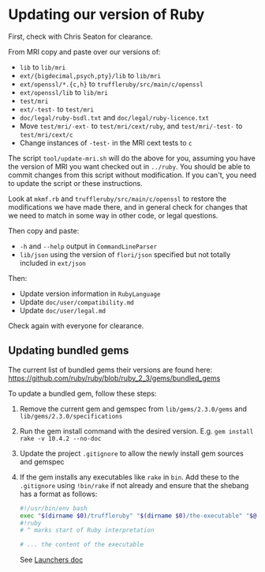 # Updating our version of Ruby

First, check with Chris Seaton for clearance.

From MRI copy and paste over our versions of:

* `lib` to `lib/mri`
* `ext/{bigdecimal,psych,pty}/lib` to `lib/mri`
* `ext/openssl/*.{c,h}` to `truffleruby/src/main/c/openssl`
* `ext/openssl/lib` to `lib/mri`
* `test/mri`
* `ext/-test-` to `test/mri`
* `doc/legal/ruby-bsdl.txt` and `doc/legal/ruby-licence.txt`
* Move `test/mri/-ext-` to `test/mri/cext/ruby`, and `test/mri/-test-` to `test/mri/cext/c`
* Change instances of `-test-` in the MRI cext tests to `c`

The script `tool/update-mri.sh` will do the above for you, assuming you have the
version of MRI you want checked out in `../ruby`. You should be able to commit
changes from this script without modification. If you can't, you need to update
the script or these instructions.

Look at `mkmf.rb` and `truffleruby/src/main/c/openssl` to restore the
modifications we have made there, and in general check for changes that we need
to match in some way in other code, or legal questions.

Then copy and paste:

* `-h` and `--help` output in `CommandLineParser`
* `lib/json` using the version of `flori/json` specified but not totally included in `ext/json`

Then:

* Update version information in `RubyLanguage`
* Update `doc/user/compatibility.md`
* Update `doc/user/legal.md`

Check again with everyone for clearance.

## Updating bundled gems

The current list of bundled gems their versions are found here:
https://github.com/ruby/ruby/blob/ruby_2_3/gems/bundled_gems

To update a bundled gem, follow these steps:

1.  Remove the current gem and gemspec from `lib/gems/2.3.0/gems` and `lib/gems/2.3.0/specifications`
2.  Run the gem install command with the desired version. E.g. `gem install rake -v 10.4.2 --no-doc`
3.  Update the project `.gitignore` to allow the newly install gem sources and gemspec
4.  If the gem installs any executables like `rake` in `bin`. Add these to the `.gitignore` using `!bin/rake` if not already and ensure that the shebang has a format as follows:
    
    ```bash
    #!/usr/bin/env bash
    exec "$(dirname $0)/truffleruby" "$(dirname $0)/the-executable" "$@" # ignored by Ruby interpreter
    #!ruby
    # ^ marks start of Ruby interpretation

    # ... the content of the executable
    ```
    
    See [Launchers doc](launchers.md) 
